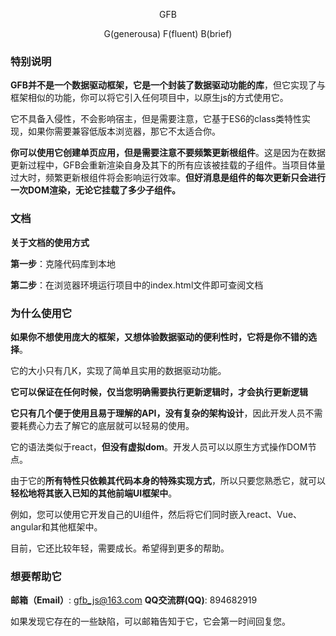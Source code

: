 <p align="center">GFB</p>

<p align="center">G(generousa) F(fluent) B(brief)</p>


### 特别说明 
**GFB并不是一个数据驱动框架，它是一个封装了数据驱动功能的库**，但它实现了与框架相似的功能，你可以将它引入任何项目中，以原生js的方式使用它。

它不具备入侵性，不会影响宿主，但是需要注意，它基于ES6的class类特性实现，如果你需要兼容低版本浏览器，那它不太适合你。

**你可以使用它创建单页应用，但是需要注意不要频繁更新根组件**。这是因为在数据更新过程中，GFB会重新渲染自身及其下的所有应该被挂载的子组件。当项目体量过大时，频繁更新根组件将会影响运行效率。**但好消息是组件的每次更新只会进行一次DOM渲染，无论它挂载了多少子组件。**


### 文档
**关于文档的使用方式**

**第一步**：克隆代码库到本地

**第二步**：在浏览器环境运行项目中的index.html文件即可查阅文档


### 为什么使用它
**如果你不想使用庞大的框架，又想体验数据驱动的便利性时，它将是你不错的选择**。

它的大小只有几K，实现了简单且实用的数据驱动功能。

**它可以保证在任何时候，仅当您明确需要执行更新逻辑时，才会执行更新逻辑**

**它只有几个便于使用且易于理解的API，没有复杂的架构设计**，因此开发人员不需要耗费心力去了解它的底层就可以轻易的使用。

它的语法类似于react，**但没有虚拟dom**。开发人员可以以原生方式操作DOM节点。

由于它的**所有特性只依赖其代码本身的特殊实现方式**，所以只要您熟悉它，就可以**轻松地将其嵌入已知的其他前端UI框架中**。

例如，您可以使用它开发自己的UI组件，然后将它们同时嵌入react、Vue、angular和其他框架中。

目前，它还比较年轻，需要成长。希望得到更多的帮助。


### 想要帮助它

**邮箱（Email）**: gfb_js@163.com
**QQ交流群(QQ)**: 894682919

如果发现它存在的一些缺陷，可以邮箱告知于它，它会第一时间回复您。